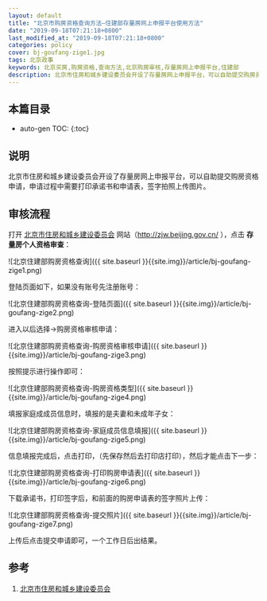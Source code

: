```yaml
---
layout: default
title: "北京市购房资格查询方法—住建部存量房网上申报平台使用方法"
date: "2019-09-18T07:21:18+0800"
last_modified_at: "2019-09-18T07:21:18+0800"
categories: policy
cover: bj-goufang-zige1.jpg
tags: 北京政事
keywords: 北京买房,购房资格,查询方法,北京购房审核,存量房网上申报平台,住建部
description: 北京市住房和城乡建设委员会开设了存量房网上申报平台，可以自助提交购房资格申请，申请过程中需要打印承诺书和申请表，签字拍照上传图片。
---
```


## 本篇目录

* auto-gen TOC:
{:toc}

## 说明

北京市住房和城乡建设委员会开设了存量房网上申报平台，可以自助提交购房资格申请，申请过程中需要打印承诺书和申请表，签字拍照上传图片。

## 审核流程

打开 [北京市住房和城乡建设委员会][1] 网站（http://zjw.beijing.gov.cn/ ），点击 **存量房个人资格审查**：

![北京住建部购房资格查询]({{ site.baseurl }}{{site.img}}/article/bj-goufang-zige1.png)

登陆页面如下，如果没有账号先注册账号：

![北京住建部购房资格查询-登陆页面]({{ site.baseurl }}{{site.img}}/article/bj-goufang-zige2.png)

进入以后选择->购房资格审核申请： 

![北京住建部购房资格查询-购房资格审核申请]({{ site.baseurl }}{{site.img}}/article/bj-goufang-zige3.png)

按照提示进行操作即可：

![北京住建部购房资格查询-购房资格类型]({{ site.baseurl }}{{site.img}}/article/bj-goufang-zige4.png)

填报家庭成成员信息时，填报的是夫妻和未成年子女：

![北京住建部购房资格查询-家庭成员信息填报]({{ site.baseurl }}{{site.img}}/article/bj-goufang-zige5.png)

信息填报完成后，点击打印，（先保存然后去打印店打印），然后才能点击下一步：

![北京住建部购房资格查询-打印购房申请表]({{ site.baseurl }}{{site.img}}/article/bj-goufang-zige6.png)

下载承诺书，打印签字后，和前面的购房申请表的签字照片上传：

![北京住建部购房资格查询-提交照片]({{ site.baseurl }}{{site.img}}/article/bj-goufang-zige7.png)

上传后点击提交申请即可，一个工作日后出结果。

## 参考

1. [北京市住房和城乡建设委员会][1]

[1]: http://zjw.beijing.gov.cn/ "北京市住房和城乡建设委员会"
